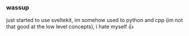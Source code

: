 ### wassup

just started to use sveltekit, im somehow used to python and cpp (im not that good at the low level concepts), i hate myself 👍
